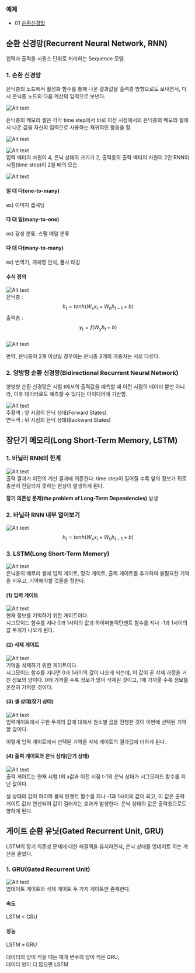 ### 예제
- 01 [순환신경망](https://github.com/leeyejin1231/start-pytorch/blob/main/10.%20%EC%88%9C%ED%99%98%EC%8B%A0%EA%B2%BD%EB%A7%9D/10-01%20%EC%88%9C%ED%99%98%EC%8B%A0%EA%B2%BD%EB%A7%9D.ipynb)

## 순환 신경망(Recurrent Neural Network, RNN)
입력과 출력을 시퀀스 단위로 처리하는 Sequence 모델.
### 1. 순환 신경망
은닉층의 노드에서 활성화 함수를 통해 나온 결과값을 출력층 방향으로도 보내면서, 다시 은닉층 노드의 다음 계산의 입력으로 보낸다.  

![Alt text](images/image-15.png)  

은닉층의 메모리 셀은 각각 time step에서 바로 이전 시점에서의 은닉층의 메모리 셀에서 나온 값을 자신의 입력으로 사용하는 재귀적인 활동을 함.  

![Alt text](images/image.png)  

![Alt text](images/image-1.png)  
입력 벡터의 차원이 4, 은닉 상태의 크기가 2, 출력층의 출력 벡터의 차원이 2인 RNN이 시점(time step)이 2일 때의 모습  

![Alt text](images/image-2.png)  
#### 일 대 다(one-to-many)
ex) 이미지 캡셔닝
#### 다 대 일(many-to-one)
ex) 감성 분류, 스팸 메일 분류
#### 다 대 다(many-to-many)
ex) 번역기, 개체명 인식, 품사 태깅  

#### 수식 정의
![Alt text](images/image-3.png)  
은닉층 : $$h_t = tanh(W_x x_t + W_h h_{t-1} + b)$$
출력층 : $$y_t=f(W_yh_t+b)$$  
![Alt text](images/image-4.png)  

만약, 은닉층이 2개 이상일 경우에는 은닉층 2개의 가중치는 서로 다르다.  

### 2. 양방향 순환 신경망(Bidirectional Recurrent Neural Network)
양방향 순환 신경망은 시험 t에서의 출력값을 예측할 때 이전 시점의 데이터 뿐만 아니라, 이후 데이터로도 예측할 수 있다는 아이디어에 기반함.  

![Alt text](images/image-5.png)  
주황색 : 앞 시점의 은닉 상태(Forward States)  
연두색 : 뒤 시점의 은닉 상태(Backward States)  

## 장단기 메모리(Long Short-Term Memory, LSTM)
### 1. 바닐라 RNN의 한계
![Alt text](images/image-6.png)  
출력 결과가 이전의 계산 결과에 의존한다. time step이 길어질 수록 앞의 정보가 뒤로 충분히 전달되지 못하는 현상이 발생하게 된다. 

**장기 의존성 문제(the problem of Long-Term Dependencies)** 발생
 
### 2. 바닐라 RNN 내부 열어보기
![Alt text](images/image-7.png)  
$$h_t=tanh(W_xx_t+W_hh_{t-1}+b)$$

### 3. LSTM(Long Short-Term Memory)
![Alt text](images/image-8.png)  
은닉층의 메로리 셀에 입력 게이트, 망각 게이트, 출력 게이트를 추가하여 불필요한 기억을 지우고, 기억해야할 것들을 정한다.  

#### (1) 입력 게이트
![Alt text](images/image-9.png)  
현재 정보를 기억하기 위한 게이트이다.  
시그모이드 함수를 지나 0과 1사이의 값과 하이퍼볼릭탄젠트 함수를 지나 -1과 1사이의 값 두개가 나오게 된다.   

#### (2) 삭제 게이트
![Alt text](images/image-10.png)  
기억을 삭제하기 위한 게이트이다.  
시그모이드 함수를 지나면 0과 1사이의 값이 나오게 되는데, 이 값이 곧 삭제 과정을 거친 정보의 양이다. 0에 가까울 수록 정보가 많이 삭제된 것이고, 1에 가까울 수록 정보를 온전히 기억한 것이다. 

#### (3) 셀 상태(장기 상태)
![Alt text](images/image-11.png)  
입력게이트에서 구한 두개의 값에 대해서 원소별 곱을 진행한 것이 이번에 선택된 기억할 값이다.  

이렇게 입력 게이트에서 선택된 기억을 삭제 게이트의 결과값에 더하게 된다. 

#### (4) 출력 게이트와 은닉 상태(단기 상태)
![Alt text](images/image-12.png)  
출력 게이트는 현재 시험 t의 x값과 이전 시점 t-1의 은닉 상태가 시그모이드 함수를 지난 값이다.  

셀 상태의 값이 하이퍼 볼릭 탄젠트 함수를 지나 -1과 1사이의 값이 되고, 이 값은 출력 게이트 값과 연산되어 값이 걸러지는 효과가 발생한다. 은닉 상태의 값은 출력층으로도 향하게 된다. 

## 게이트 순환 유닛(Gated Recurrent Unit, GRU)
LSTM의 장기 의존성 문제에 대한 해결책을 유지하면서, 은닉 상태를 업데이트 하는 계산을 줄였다.
### 1. GRU(Gated Recurrent Unit)
![Alt text](images/image-14.png)  
업데이트 게이트와 삭제 게이트 두 가지 게이트만 존재한다.  
#### 속도
LSTM < GRU
#### 성능
LSTM ⩬ GRU  

데이터의 양이 적을 때는 매개 변수의 양이 적은 GRU,  
데이터 양이 더 많으면 LSTM
